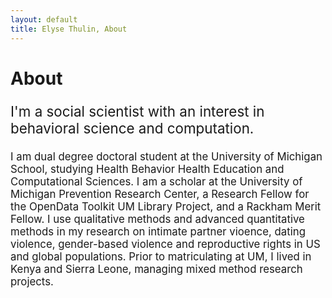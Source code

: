 ```yaml
---
layout: default
title: Elyse Thulin, About
---
```

<div class="blurb">
	<h1>About</h1>
		<p style="font-size:160%;">I'm a social scientist with an interest in behavioral science and computation.</p>
		<p style="font-size:120%;">I am dual degree doctoral student at the University of Michigan School, studying Health Behavior Health Education and Computational Sciences. I am a scholar at the University of Michigan Prevention Research Center, a Research Fellow for the OpenData Toolkit UM Library Project, and a Rackham Merit Fellow. I use qualitative methods and advanced quantitative methods in my research on intimate partner vioence, dating violence, gender-based violence and reproductive rights in US and global populations. Prior to matriculating at UM, I lived in Kenya and Sierra Leone, managing mixed method research projects.</p>
</div><!-- /.blurb -->
